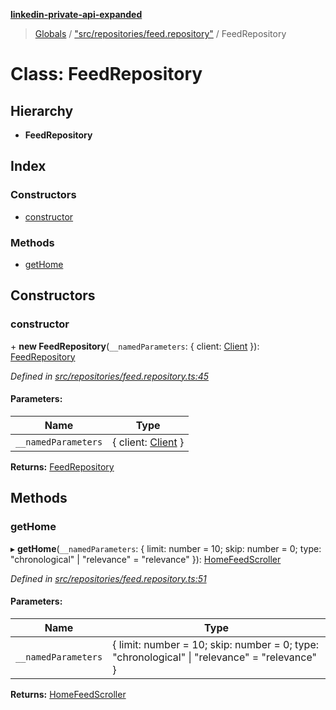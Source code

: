**[linkedin-private-api-expanded](../README.md)**

> [Globals](../globals.md) / ["src/repositories/feed.repository"](../modules/_src_repositories_feed_repository_.md) / FeedRepository

# Class: FeedRepository

## Hierarchy

* **FeedRepository**

## Index

### Constructors

* [constructor](_src_repositories_feed_repository_.feedrepository.md#constructor)

### Methods

* [getHome](_src_repositories_feed_repository_.feedrepository.md#gethome)

## Constructors

### constructor

\+ **new FeedRepository**(`__namedParameters`: { client: [Client](_src_core_client_.client.md)  }): [FeedRepository](_src_repositories_feed_repository_.feedrepository.md)

*Defined in [src/repositories/feed.repository.ts:45](https://github.com/khanhtranngoccva/linkedin-private-api/blob/355192d/src/repositories/feed.repository.ts#L45)*

#### Parameters:

Name | Type |
------ | ------ |
`__namedParameters` | { client: [Client](_src_core_client_.client.md)  } |

**Returns:** [FeedRepository](_src_repositories_feed_repository_.feedrepository.md)

## Methods

### getHome

▸ **getHome**(`__namedParameters`: { limit: number = 10; skip: number = 0; type: \"chronological\" \| \"relevance\" = "relevance" }): [HomeFeedScroller](_src_scrollers_home_feed_scroller_.homefeedscroller.md)

*Defined in [src/repositories/feed.repository.ts:51](https://github.com/khanhtranngoccva/linkedin-private-api/blob/355192d/src/repositories/feed.repository.ts#L51)*

#### Parameters:

Name | Type |
------ | ------ |
`__namedParameters` | { limit: number = 10; skip: number = 0; type: \"chronological\" \| \"relevance\" = "relevance" } |

**Returns:** [HomeFeedScroller](_src_scrollers_home_feed_scroller_.homefeedscroller.md)
